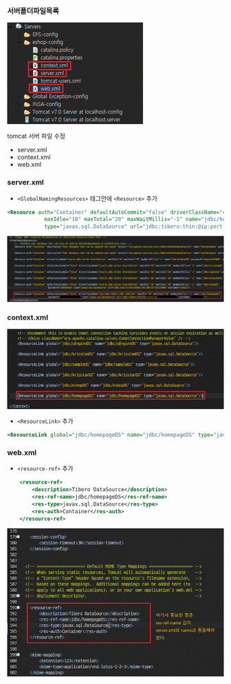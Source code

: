 


### 서버폴더파일목록
![toacat서버](./img/server.GIF "서버폴더파일목록")  

tomcat 서버 파일 수정
 - server.xml
 - context.xml
 - web.xml


### server.xml

 - `<GlobalNamingResources>` 태그안에 `<Resource>` 추가  

~~~xml
<Resource auth="Container" defaultAutoCommit="false" driverClassName="com.tmax.tibero.jdbc.TbDriver"
            maxIdle="10" maxTotal="20" maxWaitMillis="-1" name="jdbc/homepageDS" password="password"
            type="javax.sql.DataSource" url="jdbc:tibero:thin:@ip:port:sid" username="username"/>
~~~

![toacat서버](./img/server.xml.GIF "server.xml")  

### context.xml
![toacat서버](./img/context.xml.GIF "context.xml")  

 - `<ResourceLink>` 추가  
~~~xml
<ResourceLink global="jdbc/homepageDS" name="jdbc/homepageDS" type="javax.sql.DataSource"/>
~~~

### web.xml

- `<resource-ref>` 추가  

~~~xml
	<resource-ref>
		<description>Tibero DataSource</description>
		<res-ref-name>jdbc/homepageDS</res-ref-name>
		<res-type>javax.sql.DataSource</res-type>
		<res-auth>Container</res-auth>
	</resource-ref>
~~~

![toacat서버](./img/web.xml.GIF "web.xml")  



